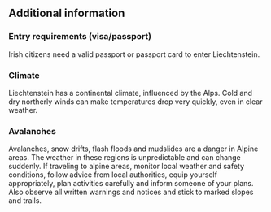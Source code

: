 ## Additional information

### **Entry requirements (visa/passport)**

Irish citizens need a valid passport or passport card to enter Liechtenstein.

### **Climate**

Liechtenstein has a continental climate, influenced by the Alps. Cold and dry northerly winds can make temperatures drop very quickly, even in clear weather.

### **Avalanches**

Avalanches, snow drifts, flash floods and mudslides are a danger in Alpine areas. The weather in these regions is unpredictable and can change suddenly. If traveling to alpine areas, monitor local weather and safety conditions, follow advice from local authorities, equip yourself appropriately, plan activities carefully and inform someone of your plans. Also observe all written warnings and notices and stick to marked slopes and trails.